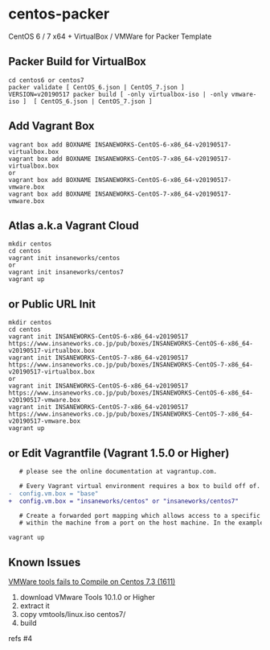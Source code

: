 centos-packer
=============

CentOS 6 / 7 x64 + VirtualBox / VMWare for Packer Template

## Packer Build for VirtualBox

```
cd centos6 or centos7
packer validate [ CentOS_6.json | CentOS_7.json ]
VERSION=v20190517 packer build [ -only virtualbox-iso | -only vmware-iso ]  [ CentOS_6.json | CentOS_7.json ]
```

## Add Vagrant Box

```
vagrant box add BOXNAME INSANEWORKS-CentOS-6-x86_64-v20190517-virtualbox.box
vagrant box add BOXNAME INSANEWORKS-CentOS-7-x86_64-v20190517-virtualbox.box
or
vagrant box add BOXNAME INSANEWORKS-CentOS-6-x86_64-v20190517-vmware.box
vagrant box add BOXNAME INSANEWORKS-CentOS-7-x86_64-v20190517-vmware.box
```

## Atlas a.k.a Vagrant Cloud

```
mkdir centos
cd centos
vagrant init insaneworks/centos
or
vagrant init insaneworks/centos7
vagrant up
```


## or Public URL Init

```
mkdir centos
cd centos
vagrant init INSANEWORKS-CentOS-6-x86_64-v20190517 https://www.insaneworks.co.jp/pub/boxes/INSANEWORKS-CentOS-6-x86_64-v20190517-virtualbox.box
vagrant init INSANEWORKS-CentOS-7-x86_64-v20190517 https://www.insaneworks.co.jp/pub/boxes/INSANEWORKS-CentOS-7-x86_64-v20190517-virtualbox.box
or
vagrant init INSANEWORKS-CentOS-6-x86_64-v20190517 https://www.insaneworks.co.jp/pub/boxes/INSANEWORKS-CentOS-6-x86_64-v20190517-vmware.box
vagrant init INSANEWORKS-CentOS-7-x86_64-v20190517 https://www.insaneworks.co.jp/pub/boxes/INSANEWORKS-CentOS-7-x86_64-v20190517-vmware.box
vagrant up
```

## or Edit Vagrantfile (Vagrant 1.5.0 or Higher)

```diff
   # please see the online documentation at vagrantup.com.

   # Every Vagrant virtual environment requires a box to build off of.
-  config.vm.box = "base"
+  config.vm.box = "insaneworks/centos" or "insaneworks/centos7"

   # Create a forwarded port mapping which allows access to a specific port
   # within the machine from a port on the host machine. In the example below,
```

```
vagrant up
```

## Known Issues

[VMWare tools fails to Compile on Centos 7.3 (1611)](https://communities.vmware.com/message/2637447?tstart=0)

1. download VMware Tools 10.1.0 or Higher
1. extract it
1. copy vmtools/linux.iso centos7/
1. build

refs #4

